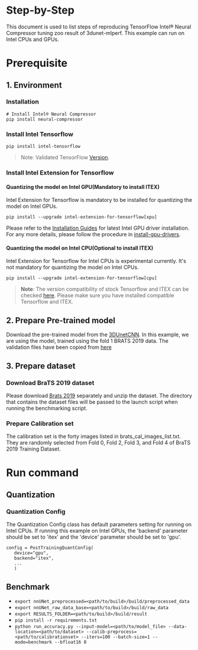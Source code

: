 Step-by-Step
============

This document is used to list steps of reproducing TensorFlow Intel® Neural Compressor tuning zoo result of 3dunet-mlperf.
This example can run on Intel CPUs and GPUs.

# Prerequisite

## 1. Environment

### Installation
```shell
# Install Intel® Neural Compressor
pip install neural-compressor
```

### Install Intel Tensorflow
```shell
pip install intel-tensorflow
```
> Note: Validated TensorFlow [Version](/docs/source/installation_guide.md#validated-software-environment).

### Install Intel Extension for Tensorflow
#### Quantizing the model on Intel GPU(Mandatory to install ITEX)
Intel Extension for Tensorflow is mandatory to be installed for quantizing the model on Intel GPUs.

```shell
pip install --upgrade intel-extension-for-tensorflow[xpu]
```
Please refer to the [Installation Guides](https://dgpu-docs.intel.com/installation-guides/ubuntu/ubuntu-focal-dc.html) for latest Intel GPU driver installation.
For any more details, please follow the procedure in [install-gpu-drivers](https://github.com/intel/intel-extension-for-tensorflow/blob/main/docs/install/install_for_xpu.md#install-gpu-drivers).

#### Quantizing the model on Intel CPU(Optional to install ITEX)
Intel Extension for Tensorflow for Intel CPUs is experimental currently. It's not mandatory for quantizing the model on Intel CPUs.

```shell
pip install --upgrade intel-extension-for-tensorflow[cpu]
```

> **Note**: 
> The version compatibility of stock Tensorflow and ITEX can be checked [here](https://github.com/intel/intel-extension-for-tensorflow#compatibility-table). Please make sure you have installed compatible Tensorflow and ITEX.

## 2. Prepare Pre-trained model
   Download the pre-trained model from the
   [3DUnetCNN](https://storage.googleapis.com/intel-optimized-tensorflow/models/v2_7_0/3dunet_dynamic_ndhwc.pb).
   In this example, we are using the model,
   trained using the fold 1 BRATS 2019 data.
   The validation files have been copied from [here](https://github.com/mlcommons/inference/tree/r0.7/vision/medical_imaging/3d-unet/folds)

## 3. Prepare dataset

### Download BraTS 2019 dataset
   Please download [Brats 2019](https://www.med.upenn.edu/cbica/brats2019/data.html)
   separately and unzip the dataset. The directory that contains the dataset files will be
   passed to the launch script when running the benchmarking script.

### Prepare Calibration set
   The calibration set is the forty images listed in brats_cal_images_list.txt. They are randomly selected from Fold 0, Fold 2, Fold 3, and Fold 4 of BraTS 2019 Training Dataset.


# Run command

## Quantization


### Quantization Config
The Quantization Config class has default parameters setting for running on Intel CPUs. If running this example on Intel GPUs, the 'backend' parameter should be set to 'itex' and the 'device' parameter should be set to 'gpu'.

```
config = PostTrainingQuantConfig(
   device="gpu",
   backend="itex",
   ...
   )
```


## Benchmark

* `export nnUNet_preprocessed=<path/to/build>/build/preprocessed_data`
* `export nnUNet_raw_data_base=<path/to/build>/build/raw_data`
* `export RESULTS_FOLDER=<path/to/build>/build/result`
* `pip install -r requirements.txt`
* `python run_accuracy.py --input-model=<path/to/model_file> --data-location=<path/to/dataset> --calib-preprocess=<path/to/calibrationset> --iters=100 --batch-size=1 --mode=benchmark --bfloat16 0`

